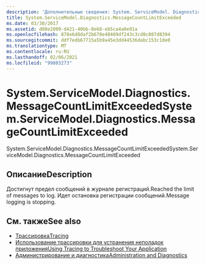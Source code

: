 ```yaml
---
description: 'Дополнительные сведения: System. ServiceModel. Diagnostics. Мессажекаунтлимитексцеедед'
title: System.ServiceModel.Diagnostics.MessageCountLimitExceeded
ms.date: 03/30/2017
ms.assetid: d80e2009-d421-40bb-8e68-eb5ca4a0e91a
ms.openlocfilehash: 878e6d8daf2b678e40469df243c3cd0c087d8394
ms.sourcegitcommit: ddf7edb67715a5b9a45e3dd44536dabc153c1de0
ms.translationtype: MT
ms.contentlocale: ru-RU
ms.lasthandoff: 02/06/2021
ms.locfileid: "99803273"
---
```

# <a name="systemservicemodeldiagnosticsmessagecountlimitexceeded"></a><span data-ttu-id="8312b-103">System.ServiceModel.Diagnostics.MessageCountLimitExceeded</span><span class="sxs-lookup"><span data-stu-id="8312b-103">System.ServiceModel.Diagnostics.MessageCountLimitExceeded</span></span>

<span data-ttu-id="8312b-104">System.ServiceModel.Diagnostics.MessageCountLimitExceeded</span><span class="sxs-lookup"><span data-stu-id="8312b-104">System.ServiceModel.Diagnostics.MessageCountLimitExceeded</span></span>  
  
## <a name="description"></a><span data-ttu-id="8312b-105">Описание</span><span class="sxs-lookup"><span data-stu-id="8312b-105">Description</span></span>  

 <span data-ttu-id="8312b-106">Достигнут предел сообщений в журнале регистраций.</span><span class="sxs-lookup"><span data-stu-id="8312b-106">Reached the limit of messages to log.</span></span> <span data-ttu-id="8312b-107">Идет остановка регистрации сообщений.</span><span class="sxs-lookup"><span data-stu-id="8312b-107">Message logging is stopping.</span></span>  
  
## <a name="see-also"></a><span data-ttu-id="8312b-108">См. также</span><span class="sxs-lookup"><span data-stu-id="8312b-108">See also</span></span>

- [<span data-ttu-id="8312b-109">Трассировка</span><span class="sxs-lookup"><span data-stu-id="8312b-109">Tracing</span></span>](index.md)
- [<span data-ttu-id="8312b-110">Использование трассировки для устранения неполадок приложения</span><span class="sxs-lookup"><span data-stu-id="8312b-110">Using Tracing to Troubleshoot Your Application</span></span>](using-tracing-to-troubleshoot-your-application.md)
- [<span data-ttu-id="8312b-111">Администрирование и диагностика</span><span class="sxs-lookup"><span data-stu-id="8312b-111">Administration and Diagnostics</span></span>](../index.md)
